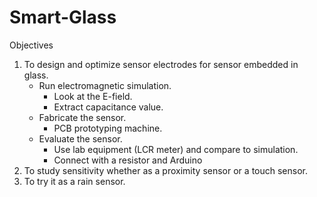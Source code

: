 # Smart-Glass
Objectives
1. To design and optimize sensor electrodes for sensor embedded in glass.
   - Run electromagnetic simulation.
     - Look at the E-field.
     - Extract capacitance value.
   - Fabricate the sensor.
     - PCB prototyping machine.
   - Evaluate the sensor.
     - Use lab equipment (LCR meter) and compare to simulation.
     - Connect with a resistor and Arduino
2. To study sensitivity whether as a proximity sensor or a touch sensor.
3. To try it as a rain sensor. 

